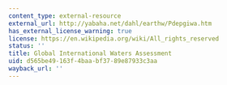 ```yaml
---
content_type: external-resource
external_url: http://yabaha.net/dahl/earthw/Pdepgiwa.htm
has_external_license_warning: true
license: https://en.wikipedia.org/wiki/All_rights_reserved
status: ''
title: Global International Waters Assessment
uid: d565be49-163f-4baa-bf37-89e87933c3aa
wayback_url: ''
---
```

